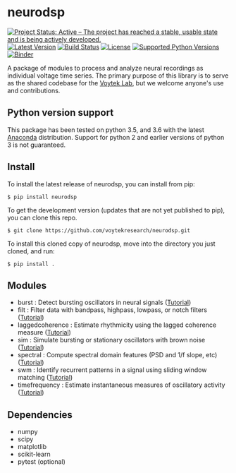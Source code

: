 # neurodsp

[![Project Status: Active – The project has reached a stable, usable state and is being actively developed.](http://www.repostatus.org/badges/latest/active.svg)](http://www.repostatus.org/#active)
[![Latest Version](https://img.shields.io/pypi/v/neurodsp.svg)](https://pypi.python.org/pypi/neurodsp/)
[![Build Status](https://travis-ci.org/voytekresearch/neurodsp.svg)](https://travis-ci.org/voytekresearch/neurodsp)
[![License](http://img.shields.io/badge/license-MIT-brightgreen.svg?style=flat)](LICENSE.md)
[![Supported Python Versions](https://img.shields.io/pypi/pyversions/neurodsp.svg)](https://pypi.python.org/pypi/neurodsp/)
[![Binder](https://mybinder.org/badge.svg)](https://mybinder.org/v2/gh/voytekresearch/neurodsp/master)

A package of modules to process and analyze neural recordings as individual voltage time series. The primary purpose of this library is to serve as the shared codebase for the [Voytek Lab](http://voyteklab.com/), but we welcome anyone's use and contributions.

## Python version support
This package has been tested on python 3.5, and 3.6 with the latest [Anaconda](https://www.continuum.io/downloads) distribution. Support for python 2 and earlier versions of python 3 is not guaranteed.

## Install

To install the latest release of neurodsp, you can install from pip:

`$ pip install neurodsp`

To get the development version (updates that are not yet published to pip), you can clone this repo.

`$ git clone https://github.com/voytekresearch/neurodsp.git`

To install this cloned copy of neurodsp, move into the directory you just cloned, and run:

`$ pip install .`

## Modules

- burst : Detect bursting oscillators in neural signals ([Tutorial](https://github.com/voytekresearch/neurodsp/blob/master/tutorials/Lagged%20coherence.ipynb))
- filt : Filter data with bandpass, highpass, lowpass, or notch filters ([Tutorial](https://github.com/voytekresearch/neurodsp/blob/master/tutorials/Filtering.ipynb))
- laggedcoherence : Estimate rhythmicity using the lagged coherence measure ([Tutorial](https://github.com/voytekresearch/neurodsp/blob/master/tutorials/Lagged%20coherence.ipynb))
- sim : Simulate bursting or stationary oscillators with brown noise ([Tutorial](https://github.com/voytekresearch/neurodsp/blob/master/tutorials/Simulating%20oscillators%20and%20noise.ipynb))
- spectral : Compute spectral domain features (PSD and 1/f slope, etc) ([Tutorial](https://github.com/voytekresearch/neurodsp/blob/master/tutorials/Spectral%20domain%20analysis.ipynb))
- swm : Identify recurrent patterns in a signal using sliding window matching ([Tutorial](https://github.com/voytekresearch/neurodsp/blob/master/tutorials/Sliding%20Window%20Matching.ipynb))
- timefrequency : Estimate instantaneous measures of oscillatory activity ([Tutorial](https://github.com/voytekresearch/neurodsp/blob/master/tutorials/Instantaneous%20measures%20of%20phase%20amplitude%20and%20frequency.ipynb))

## Dependencies

- numpy
- scipy
- matplotlib
- scikit-learn
- pytest (optional)
